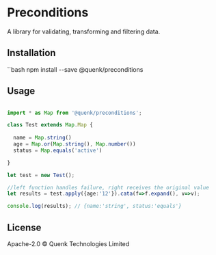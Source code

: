 # Preconditions

A library for validating, transforming and filtering data.

## Installation

``bash
npm install --save @quenk/preconditions

## Usage

```ts

import * as Map from '@quenk/preconditions';

class Test extends Map.Map {
 
  name = Map.string()
  age = Map.or(Map.string(), Map.number())
  status = Map.equals('active')

}

let test = new Test();

//left function handles failure, right receives the original value
let results = test.apply({age:'12'}).cata(f=>f.expand(), v=>v);

console.log(results); // {name:'string', status:'equals'}

```

## License

Apache-2.0 © Quenk Technologies Limited


